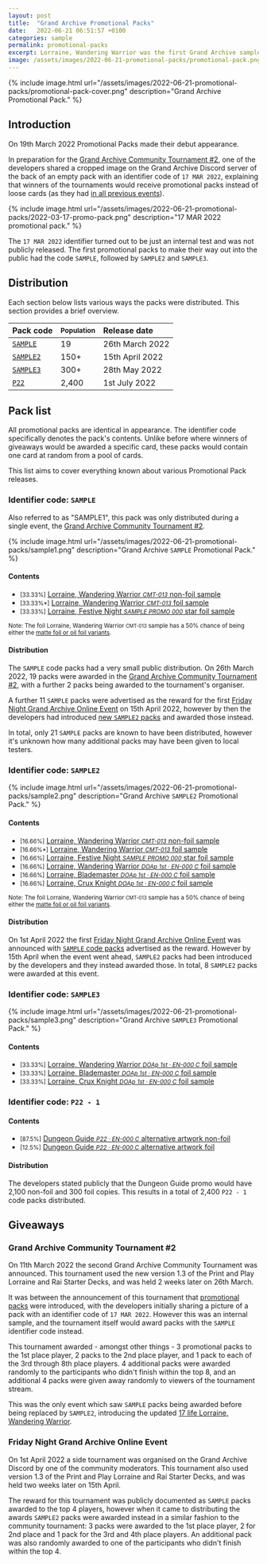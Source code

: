 ```yaml
---
layout: post
title:  "Grand Archive Promotional Packs"
date:   2022-06-21 06:51:57 +0100
categories: sample
permalink: promotional-packs
excerpt: Lorraine, Wandering Warrior was the first Grand Archive sample card to be printed and distributed. Several iterations of the card exist &ndash; this article breaks them all down.
image: /assets/images/2022-06-21-promotional-packs/promotional-pack.png
---
```

{% include image.html url="/assets/images/2022-06-21-promotional-packs/promotional-pack-cover.png" description="Grand Archive Promotional Pack." %}

## Introduction

On 19th March 2022 Promotional Packs made their debut appearance.

In preparation for the [Grand Archive Community Tournament #2](#grand-archive-community-tournament-2), one of the developers shared a cropped image on the Grand Archive Discord server of the back of an empty pack with an identifier code of `17 MAR 2022`, explaining that winners of the tournaments would receive promotional packs instead of loose cards (as they had [in all previous events](/lorraine-wandering-warrior-samples#before-19th-march-2022)).

{% include image.html url="/assets/images/2022-06-21-promotional-packs/2022-03-17-promo-pack.png" description="17 MAR 2022 promotional pack." %}

The `17 MAR 2022` identifier turned out to be just an internal test and was not publicly released. The first promotional packs to make their way out into the public had the code `SAMPLE`, followed by `SAMPLE2` and `SAMPLE3`.

## Distribution

Each section below lists various ways the packs were distributed. This section provides a brief overview.

Pack code | <small>Population</small> | Release date
:-- | :-- | :--
[`SAMPLE`](#identifier-code-sample) | 19 | 26th March 2022
[`SAMPLE2`](#identifier-code-sample2) | 150+ | 15th April 2022
[`SAMPLE3`](#identifier-code-sample3) | 300+ | 28th May 2022
[`P22`](#identifier-code-p22) | 2,400 | 1st July 2022


## Pack list

All promotional packs are identical in appearance. The identifier code specifically denotes the pack's contents. Unlike before where winners of giveaways would be awarded a specific card, these packs would contain one card at random from a pool of cards.

This list aims to cover everything known about various Promotional Pack releases.

### Identifier code: `SAMPLE`

Also referred to as "SAMPLE1", this pack was only distributed during a single event, the [Grand Archive Community Tournament #2](grand-archive-community-tournament-2).

{% include image.html url="/assets/images/2022-06-21-promotional-packs/sample1.png" description="Grand Archive `SAMPLE` Promotional Pack." %}

#### Contents

- <small>[33.33%]</small> [Lorraine, Wandering Warrior _<small>CMT-013</small>_ non-foil sample](/lorraine-wandering-warrior-samples#cmt-013)
- <small>[33.33%*]</small> [Lorraine, Wandering Warrior _<small>CMT-013</small>_ foil sample](/lorraine-wandering-warrior-samples#cmt-013)
- <small>[33.33%]</small> [Lorraine, Festive Night _<small>SAMPLE PROMO 000</small>_ star foil sample](/lorraine-festive-night-samples)

<small>Note: The foil Lorraine, Wandering Warrior <small>CMT-013</small> sample has a 50% chance of being either the [matte foil or oil foil variants](/lorraine-wandering-warrior-samples#matte-foil-and-oil-foil).</small>

#### Distribution

The `SAMPLE` code packs had a very small public distribution. On 26th March 2022, 19 packs were awarded in the [Grand Archive Community Tournament #2](#grand-archive-community-tournament-2), with a further 2 packs being awarded to the tournament's organiser.

A further 11 `SAMPLE` packs were advertised as the reward for the first [Friday Night Grand Archive Online Event](#friday-night-grand-archive-online-event) on 15th April 2022, however by then the developers had introduced [new `SAMPLE2` packs](#identifier-code-sample2) and awarded those instead.

In total, only 21 `SAMPLE` packs are known to have been distributed, however it's unknown how many additional packs may have been given to local testers.

### Identifier code: `SAMPLE2`

{% include image.html url="/assets/images/2022-06-21-promotional-packs/sample2.png" description="Grand Archive `SAMPLE2` Promotional Pack." %}

#### Contents

- <small>[16.66%]</small> [Lorraine, Wandering Warrior _<small>CMT-013</small>_ non-foil sample](/lorraine-wandering-warrior-samples#cmt-013)
- <small>[16.66%*]</small> [Lorraine, Wandering Warrior _<small>CMT-013</small>_ foil sample](/lorraine-wandering-warrior-samples#cmt-013)
- <small>[16.66%]</small> [Lorraine, Festive Night _<small>SAMPLE PROMO 000</small>_ star foil sample](/lorraine-festive-night-samples)
- <small>[16.66%]</small> [Lorraine, Wandering Warrior _<small>DOAp 1st &middot; EN-000 C</small>_ foil sample](/lorraine-wandering-warrior-samples#doap-1st--en-000-c)
- <small>[16.66%]</small> <span class="dead-link">[Lorraine, Blademaster _<small>DOAp 1st &middot; EN-000 C</small>_ foil sample](/lorraine-blademaster-samples#doap-1st--en-000-c)</span>
- <small>[16.66%]</small> <span class="dead-link">[Lorraine, Crux Knight _<small>DOAp 1st &middot; EN-000 C</small>_ foil sample](/lorraine-crux-knight-samples#doap-1st--en-000-c)</span>

<small>Note: The foil Lorraine, Wandering Warrior <small>CMT-013</small> sample has a 50% chance of being either the [matte foil or oil foil variants](/lorraine-wandering-warrior-samples#matte-foil-and-oil-foil).</small>

#### Distribution

On 1st April 2022 the first [Friday Night Grand Archive Online Event](#friday-night-grand-archive-online-event) was announced with [`SAMPLE` code packs](#identifier-code-sample) advertised as the reward. However by 15th April when the event went ahead, `SAMPLE2` packs had been introduced by the developers and they instead awarded those. In total, 8 `SAMPLE2` packs were awarded at this event.

### Identifier code: `SAMPLE3`

{% include image.html url="/assets/images/2022-06-21-promotional-packs/sample3.png" description="Grand Archive `SAMPLE3` Promotional Pack." %}

#### Contents

- <small>[33.33%]</small> [Lorraine, Wandering Warrior _<small>DOAp 1st &middot; EN-000 C</small>_ foil sample](/lorraine-wandering-warrior-samples#doap-1st--en-000-c)
- <small>[33.33%]</small> <span class="dead-link">[Lorraine, Blademaster _<small>DOAp 1st &middot; EN-000 C</small>_ foil sample](/lorraine-blademaster-samples#doap-1st--en-000-c)</span>
- <small>[33.33%]</small> <span class="dead-link">[Lorraine, Crux Knight _<small>DOAp 1st &middot; EN-000 C</small>_ foil sample](/lorraine-crux-knight-samples#doap-1st--en-000-c)</span>

### Identifier code: `P22 - 1`

#### Contents

- <small>[87.5%]</small> <span class="dead-link">[Dungeon Guide _<small>P22 &middot; EN-000 C</small>_ alternative artwork non-foil](/dungeon-guide#p22--en-000-c)</span>
- <small>[12.5%]</small> <span class="dead-link">[Dungeon Guide _<small>P22 &middot; EN-000 C</small>_ alternative artwork foil](/dungeon-guide#p22--en-000-c)</span>

#### Distribution

The developers stated publicly that the Dungeon Guide promo would have 2,100 non-foil and 300 foil copies. This results in a total of 2,400 `P22 - 1` code packs distributed.

## Giveaways

### Grand Archive Community Tournament #2

On 11th March 2022 the second Grand Archive Community Tournament was announced. This tournament used the new version 1.3 of the Print and Play Lorraine and Rai Starter Decks, and was held 2 weeks later on 26th March.

It was between the announcement of this tournament that [promotional packs](promotional-packs) were introduced, with the developers initially sharing a picture of a pack with an identifier code of `17 MAR 2022`. However this was an internal sample, and the tournament itself would award packs with the `SAMPLE` identifier code instead.

This tournament awarded - amongst other things - 3 promotional packs to the 1st place player, 2 packs to the 2nd place player, and 1 pack to each of the 3rd through 8th place players. 4 additional packs were awarded randomly to the participants who didn't finish within the top 8, and an additional 4 packs were given away randomly to viewers of the tournament stream.

This was the only event which saw `SAMPLE` packs being awarded before being replaced by `SAMPLE2`, introducing the updated [17 life Lorraine, Wandering Warrior](/lorraine-wandering-warrior-samples#doap-1st--en-000-c).

### Friday Night Grand Archive Online Event

On 1st April 2022 a side tournament was organised on the Grand Archive Discord by one of the community moderators. This tournament also used version 1.3 of the Print and Play Lorraine and Rai Starter Decks, and was held two weeks later on 15th April.

The reward for this tournament was publicly documented as `SAMPLE` packs awarded to the top 4 players, however when it came to distributing the awards `SAMPLE2` packs were awarded instead in a similar fashion to the community tournament: 3 packs were awarded to the 1st place player, 2 for 2nd place and 1 pack for the 3rd and 4th place players. An additional pack was also randomly awarded to one of the participants who didn't finish within the top 4.